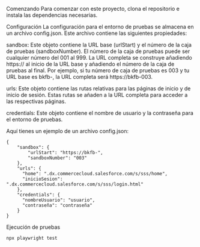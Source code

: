 Comenzando
Para comenzar con este proyecto, clona el repositorio e instala las dependencias necesarias.

Configuración
La configuración para el entorno de pruebas se almacena en un archivo config.json. Este archivo contiene las siguientes propiedades:

sandbox: Este objeto contiene la URL base (urlStart) y el número de la caja de pruebas (sandboxNumber). El número de la caja de pruebas puede ser cualquier número del 001 al 999. La URL completa se construye añadiendo https:// al inicio de la URL base y añadiendo el número de la caja de pruebas al final. Por ejemplo, si tu número de caja de pruebas es 003 y tu URL base es bkfb-, la URL completa será https://bkfb-003.

urls: Este objeto contiene las rutas relativas para las páginas de inicio y de inicio de sesión. Estas rutas se añaden a la URL completa para acceder a las respectivas páginas.

credentials: Este objeto contiene el nombre de usuario y la contraseña para el entorno de pruebas.

Aquí tienes un ejemplo de un archivo config.json:

```
{
    "sandbox": {
        "urlStart": "https://bkfb-",
        "sandboxNumber": "003"
    },
    "urls": {
      "home": ".dx.commercecloud.salesforce.com/s/sss/home",
      "inicioSesion": ".dx.commercecloud.salesforce.com/s/sss/login.html"
    },
    "credentials": {
      "nombreUsuario": "usuario",
      "contraseña": "contraseña"
    }
}
```
Ejecución de pruebas

```
npx playwright test
```

